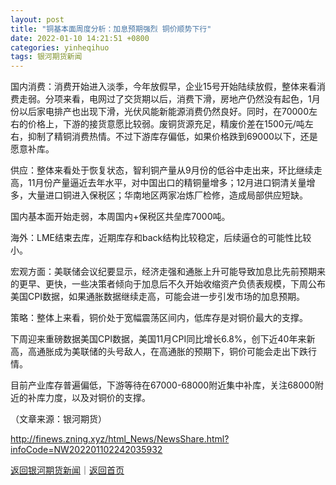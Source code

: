 ```yaml
---
layout: post
title: "铜基本面周度分析：加息预期强烈 铜价顺势下行"
date: 2022-01-10 14:21:51 +0800
categories: yinheqihuo
tags: 银河期货新闻
---
```

<p>国内消费：消费开始进入淡季，今年放假早，企业15号开始陆续放假，整体来看消费走弱。分项来看，电网过了交货期以后，消费下滑，房地产仍然没有起色，1月份以后家电排产也出现下滑，光伏风能新能源消费仍然良好。同时，在70000左右的价格上，下游的接货意愿比较弱。废铜货源充足，精废价差在1500元/吨左右，抑制了精铜消费热情。不过下游库存偏低，如果价格跌到69000以下，还是愿意补库。</p><p>供应：整体来看处于恢复状态，智利铜产量从9月份的低谷中走出来，环比继续走高，11月份产量逼近去年水平，对中国出口的精铜量增多；12月进口铜清关量增多，大量进口铜进入保税区；华南地区两家冶炼厂检修，造成局部供应短缺。</p><p>国内基本面开始走弱，本周国内+保税区共垒库7000吨。</p><p>海外：LME结束去库，近期库存和back结构比较稳定，后续逼仓的可能性比较小。</p><p>宏观方面：美联储会议纪要显示，经济走强和通胀上升可能导致加息比先前预期来的更早、更快，一些决策者倾向于加息后不久开始收缩资产负债表规模，下周公布美国CPI数据，如果通胀数据继续走高，可能会进一步引发市场的加息预期。</p><p>策略：整体上来看，铜价处于宽幅震荡区间内，低库存是对铜价最大的支撑。</p><p>下周迎来重磅数据美国CPI数据，美国11月CPI同比增长6.8%，创下近40年来新高，高通胀成为美联储的头号敌人，在高通胀的预期下，铜价可能会走出下跌行情。</p><p>目前产业库存普遍偏低，下游等待在67000-68000附近集中补库，关注68000附近的补库力度，以及对铜价的支撑。</p><p class="em_media">（文章来源：银河期货）</p>

<http://finews.zning.xyz/html_News/NewsShare.html?infoCode=NW202201102242035932>

[返回银河期货新闻](//finews.withounder.com/category/yinheqihuo.html)｜[返回首页](//finews.withounder.com/)